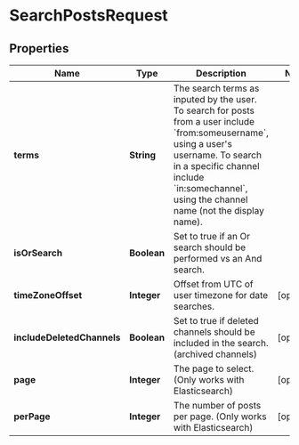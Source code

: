 

# SearchPostsRequest


## Properties

| Name | Type | Description | Notes |
|------------ | ------------- | ------------- | -------------|
|**terms** | **String** | The search terms as inputed by the user. To search for posts from a user include &#x60;from:someusername&#x60;, using a user&#39;s username. To search in a specific channel include &#x60;in:somechannel&#x60;, using the channel name (not the display name). |  |
|**isOrSearch** | **Boolean** | Set to true if an Or search should be performed vs an And search. |  |
|**timeZoneOffset** | **Integer** | Offset from UTC of user timezone for date searches. |  [optional] |
|**includeDeletedChannels** | **Boolean** | Set to true if deleted channels should be included in the search. (archived channels) |  [optional] |
|**page** | **Integer** | The page to select. (Only works with Elasticsearch) |  [optional] |
|**perPage** | **Integer** | The number of posts per page. (Only works with Elasticsearch) |  [optional] |



